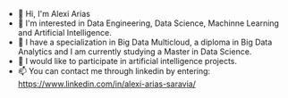 - 👋 Hi, I'm Alexi Arias
- 👀 I'm interested in Data Engineering, Data Science, Machinne Learning and Artificial Intelligence.
- 🌱 I have a specialization in Big Data Multicloud, a diploma in Big Data Analytics and I am currently studying a Master in Data Science.
- 💞️ I would like to participate in artificial intelligence projects.
- 📫 You can contact me through linkedin by entering: https://www.linkedin.com/in/alexi-arias-saravia/
